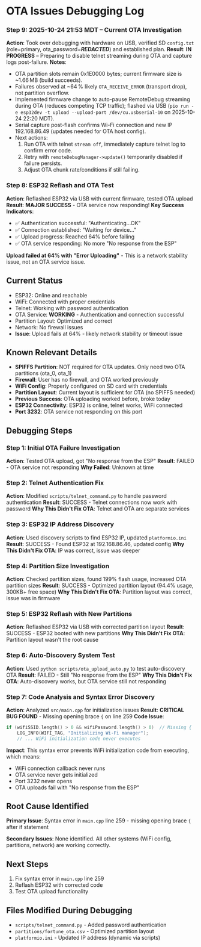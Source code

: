 # OTA Issues Debugging Log

### Step 9: 2025-10-24 21:53 MDT – Current OTA Investigation
**Action**: Took over debugging with hardware on USB, verified SD `config.txt` (role=primary, ota_password=***REDACTED***) and established plan.
**Result**: **IN PROGRESS** – Preparing to disable telnet streaming during OTA and capture logs post-failure.
**Notes**:
- OTA partition slots remain 0x1E0000 bytes; current firmware size is ~1.66 MB (build succeeds).
- Failures observed at ~64 % likely `OTA_RECEIVE_ERROR` (transport drop), not partition overflow.
- Implemented firmware change to auto-pause RemoteDebug streaming during OTA (reduces competing TCP traffic); flashed via USB (`pio run -e esp32dev -t upload --upload-port /dev/cu.usbserial-10` on 2025-10-24 22:20 MDT).
- Serial capture post-flash confirms Wi-Fi connection and new IP 192.168.86.49 (updates needed for OTA host config).
- Next actions:
  1. Run OTA with telnet `stream off`, immediately capture telnet log to confirm error code.
  2. Retry with `remoteDebugManager->update()` temporarily disabled if failure persists.
  3. Adjust OTA chunk rate/conditions if still failing.

### Step 8: ESP32 Reflash and OTA Test
**Action**: Reflashed ESP32 via USB with current firmware, tested OTA upload
**Result**: **MAJOR SUCCESS** - OTA service now responding!
**Key Success Indicators**:
- ✅ Authentication successful: "Authenticating...OK"
- ✅ Connection established: "Waiting for device..."
- ✅ Upload progress: Reached 64% before failing
- ✅ OTA service responding: No more "No response from the ESP"

**Upload failed at 64% with "Error Uploading"** - This is a network stability issue, not an OTA service issue.

## Current Status

- ESP32: Online and reachable
- WiFi: Connected with proper credentials  
- Telnet: Working with password authentication
- OTA Service: **WORKING** - Authentication and connection successful
- Partition Layout: Optimized and correct
- Network: No firewall issues
- **Issue**: Upload fails at 64% - likely network stability or timeout issue

## Known Relevant Details

- **SPIFFS Partition**: NOT required for OTA updates. Only need two OTA partitions (ota_0, ota_1)
- **Firewall**: User has no firewall, and OTA worked previously
- **WiFi Config**: Properly configured on SD card with credentials
- **Partition Layout**: Current layout is sufficient for OTA (no SPIFFS needed)
- **Previous Success**: OTA uploading worked before, broke today
- **ESP32 Connectivity**: ESP32 is online, telnet works, WiFi connected
- **Port 3232**: OTA service not responding on this port

## Debugging Steps

### Step 1: Initial OTA Failure Investigation
**Action**: Tested OTA upload, got "No response from the ESP"
**Result**: FAILED - OTA service not responding
**Why Failed**: Unknown at time

### Step 2: Telnet Authentication Fix
**Action**: Modified `scripts/telnet_command.py` to handle password authentication
**Result**: SUCCESS - Telnet connections now work with password
**Why This Didn't Fix OTA**: Telnet and OTA are separate services

### Step 3: ESP32 IP Address Discovery
**Action**: Used discovery scripts to find ESP32 IP, updated `platformio.ini`
**Result**: SUCCESS - Found ESP32 at 192.168.86.46, updated config
**Why This Didn't Fix OTA**: IP was correct, issue was deeper

### Step 4: Partition Size Investigation
**Action**: Checked partition sizes, found 199% flash usage, increased OTA partition sizes
**Result**: SUCCESS - Optimized partition layout (94.4% usage, 300KB+ free space)
**Why This Didn't Fix OTA**: Partition layout was correct, issue was in firmware

### Step 5: ESP32 Reflash with New Partitions
**Action**: Reflashed ESP32 via USB with corrected partition layout
**Result**: SUCCESS - ESP32 booted with new partitions
**Why This Didn't Fix OTA**: Partition layout wasn't the root cause

### Step 6: Auto-Discovery System Test
**Action**: Used `python scripts/ota_upload_auto.py` to test auto-discovery OTA
**Result**: FAILED - Still "No response from the ESP"
**Why This Didn't Fix OTA**: Auto-discovery works, but OTA service still not responding

### Step 7: Code Analysis and Syntax Error Discovery
**Action**: Analyzed `src/main.cpp` for initialization issues
**Result**: **CRITICAL BUG FOUND** - Missing opening brace `{` on line 259
**Code Issue**:
```cpp
if (wifiSSID.length() > 0 && wifiPassword.length() > 0)  // Missing {
    LOG_INFO(WIFI_TAG, "Initializing Wi-Fi manager");
    // ... WiFi initialization code never executes
```

**Impact**: This syntax error prevents WiFi initialization code from executing, which means:
- WiFi connection callback never runs
- OTA service never gets initialized
- Port 3232 never opens
- OTA uploads fail with "No response from the ESP"

## Root Cause Identified

**Primary Issue**: Syntax error in `main.cpp` line 259 - missing opening brace `{` after if statement

**Secondary Issues**: None identified. All other systems (WiFi config, partitions, network) are working correctly.

## Next Steps

1. Fix syntax error in `main.cpp` line 259
2. Reflash ESP32 with corrected code
3. Test OTA upload functionality

## Files Modified During Debugging

- `scripts/telnet_command.py` - Added password authentication
- `partitions/fortune_ota.csv` - Optimized partition layout
- `platformio.ini` - Updated IP address (dynamic via scripts)
